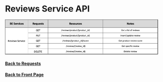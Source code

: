 # Reviews Service API

<img src="./assets//ReviewsService.png" alt="Reviews Service API" />


#### [Back to Requests](README.md)
#### [Back to Front Page](../README.md)